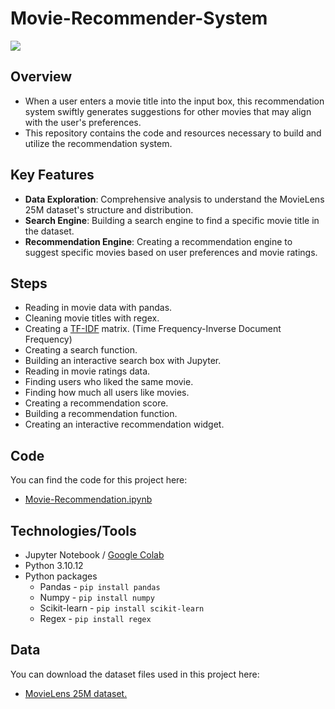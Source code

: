 # Movie-Recommender-System

![](https://github.com/LasithaAmarasinghe/Movie-Recommendation-System/assets/106037441/67844ce1-e550-43c6-a98d-f0801243a1ea)

## Overview

- When a user enters a movie title into the input box, this recommendation system swiftly generates suggestions for other movies that may align with the user's preferences.
- This repository contains the code and resources necessary to build and utilize the recommendation system.

## Key Features

- **Data Exploration**: Comprehensive analysis to understand the MovieLens 25M dataset's structure and distribution.
- **Search Engine**: Building a search engine to find a specific movie title in the dataset. 
- **Recommendation Engine**: Creating a recommendation engine to suggest specific movies based on user preferences and movie ratings.

## Steps

* Reading in movie data with pandas.
* Cleaning movie titles with regex.
* Creating a [TF-IDF](https://www.geeksforgeeks.org/understanding-tf-idf-term-frequency-inverse-document-frequency/) matrix. (Time Frequency-Inverse Document Frequency)
* Creating a search function.
* Building an interactive search box with Jupyter.
* Reading in movie ratings data.
* Finding users who liked the same movie.
* Finding how much all users like movies.
* Creating a recommendation score.
* Building a recommendation function.
* Creating an interactive recommendation widget.


## Code

You can find the code for this project here:
- [Movie-Recommendation.ipynb](https://github.com/LasithaAmarasinghe/Movie-Recommendation/blob/main/Movie%20Recommendation.ipynb)
  
## Technologies/Tools 

* Jupyter Notebook / [Google Colab](https://colab.research.google.com/)
* Python 3.10.12
* Python packages
  * Pandas - `pip install pandas`
  * Numpy - `pip install numpy`
  * Scikit-learn - `pip install scikit-learn`
  * Regex - `pip install regex`

## Data

You can download the dataset files used in this project here:
* [MovieLens 25M dataset.](https://grouplens.org/datasets/movielens/25m/)
